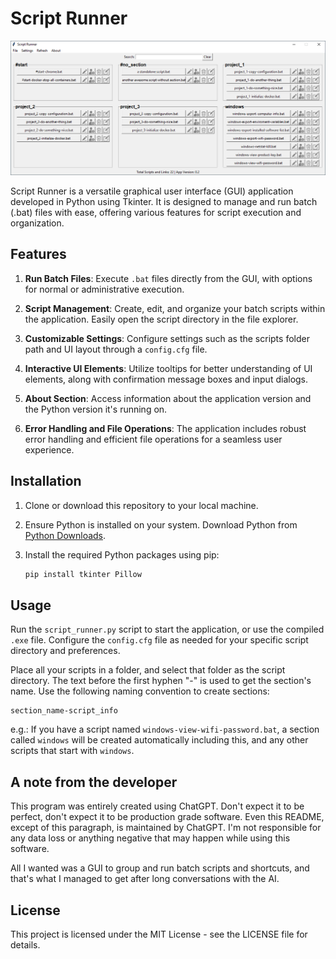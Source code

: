 
# Script Runner

![image](screenshots/ScriptRunner.png)

Script Runner is a versatile graphical user interface (GUI) application developed in Python using Tkinter. It is designed to manage and run batch (.bat) files with ease, offering various features for script execution and organization.

## Features

1. **Run Batch Files**: Execute `.bat` files directly from the GUI, with options for normal or administrative execution.

2. **Script Management**: Create, edit, and organize your batch scripts within the application. Easily open the script directory in the file explorer.

3. **Customizable Settings**: Configure settings such as the scripts folder path and UI layout through a `config.cfg` file.

4. **Interactive UI Elements**: Utilize tooltips for better understanding of UI elements, along with confirmation message boxes and input dialogs.

5. **About Section**: Access information about the application version and the Python version it's running on.

6. **Error Handling and File Operations**: The application includes robust error handling and efficient file operations for a seamless user experience.

## Installation

1. Clone or download this repository to your local machine.

2. Ensure Python is installed on your system. Download Python from [Python Downloads](https://www.python.org/downloads/).

3. Install the required Python packages using pip:
   ```bash
   pip install tkinter Pillow
   ```

## Usage

Run the `script_runner.py` script to start the application, or use the compiled `.exe` file. Configure the `config.cfg` file as needed for your specific script directory and preferences.

Place all your scripts in a folder, and select that folder as the script directory. The text before the first hyphen "-" is used to get the section's name. Use the following naming convention to create sections: 

```
section_name-script_info
```

e.g.: If you have a script named `windows-view-wifi-password.bat`, a section called `windows` will be created automatically including this, and any other scripts that start with `windows`.

## A note from the developer

This program was entirely created using ChatGPT. Don't expect it to be perfect, don't expect it to be production grade software. Even this README, except of this paragraph, is maintained by ChatGPT. I'm not responsible for any data loss or anything negative that may happen while using this software.

All I wanted was a GUI to group and run batch scripts and shortcuts, and that's what I managed to get after long conversations with the AI.

## License

This project is licensed under the MIT License - see the LICENSE file for details.
